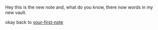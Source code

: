 Hey this is the new note and, what do you know, there now words in my new vault.

okay back to [your-first-note](your-first-note.md)